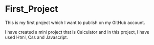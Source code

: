 # First_Project

This is my first project which I want to publish on my GitHub account.

I have created a mini project that is Calculator and In this project, I have used Html, Css and Javascript.
